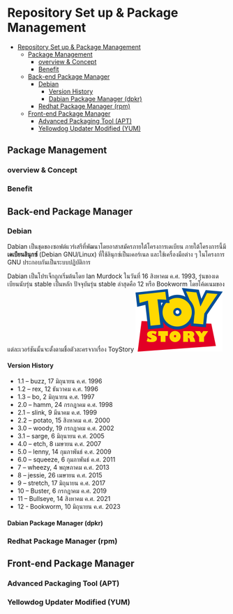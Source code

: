 # Repository Set up & Package Management
- [Repository Set up \& Package Management](#repository-set-up--package-management)
  - [Package Management](#package-management)
    - [overview \& Concept](#overview--concept)
    - [Benefit](#benefit)
  - [Back-end Package Manager](#back-end-package-manager)
    - [Debian](#debian)
      - [Version History](#version-history)
      - [Dabian Package Manager (dpkr)](#dabian-package-manager-dpkr)
    - [Redhat Package Manager (rpm)](#redhat-package-manager-rpm)
  - [Front-end Package Manager](#front-end-package-manager)
    - [Advanced Packaging Tool (APT)](#advanced-packaging-tool-apt)
    - [Yellowdog Updater Modified (YUM)](#yellowdog-updater-modified-yum)


## Package Management

### overview & Concept

### Benefit

## Back-end Package Manager

### Debian
Dabian  เป็นชุดของซอฟต์แวร์เสรีที่พัฒนาโดยอาสาสมัครภายใต้โครงการเดเบียน ภายใต้โครงการนี้มี **เดเบียนลินุกซ์** (Debian GNU/Linux) ที่ใช้ลินุกซ์เป็นเคอร์เนล และใช้เครื่องมือต่าง ๆ ในโครงการ GNU ประกอบกันเป็นระบบปฏิบัติการ 

Dabian เป็นโปรเจ็กถูกเริ่มต้นโดย Ian Murdock ในวันที่ 16 สิงหาคม ค.ศ. 1993, รุ่นของเดเบียนนับรุ่น stable เป็นหลัก ปัจจุบันรุ่น stable ล่าสุดคือ 12 หรือ Bookworm โดยโค้ดเนมของแต่ละเวอร์ชันนั้นจะตั้งตามชื่อตัวละครจากเรื่อง ToyStory
<img src="images\Toy_Story_logo.png" alt="drawing" width="200"/>
#### Version History
- 1.1 – buzz, 17 มิถุนายน ค.ศ. 1996
- 1.2 – rex, 12 ธันวาคม ค.ศ. 1996
- 1.3 – bo, 2 มิถุนายน ค.ศ. 1997
- 2.0 – hamm, 24 กรกฎาคม ค.ศ. 1998
- 2.1 – slink, 9 มีนาคม ค.ศ. 1999
- 2.2 – potato, 15 สิงหาคม ค.ศ. 2000
- 3.0 – woody, 19 กรกฎาคม ค.ศ. 2002
- 3.1 – sarge, 6 มิถุนายน ค.ศ. 2005
- 4.0 – etch, 8 เมษายน ค.ศ. 2007
- 5.0 – lenny, 14 กุมภาพันธ์ ค.ศ. 2009
- 6.0 – squeeze, 6 กุมภาพันธ์ ค.ศ. 2011
- 7 – wheezy, 4 พฤษภาคม ค.ศ. 2013
- 8 – jessie, 26 เมษายน ค.ศ. 2015
- 9 – stretch, 17 มิถุนายน ค.ศ. 2017
- 10 – Buster, 6 กรกฎาคม ค.ศ. 2019
- 11 – Bullseye, 14 สิงหาคม ค.ศ. 2021
- 12 - Bookworm, 10 มิถุนายน ค.ศ. 2023
#### Dabian Package Manager (dpkr)

### Redhat Package Manager (rpm)

## Front-end Package Manager

### Advanced Packaging Tool (APT)

### Yellowdog Updater Modified (YUM)
